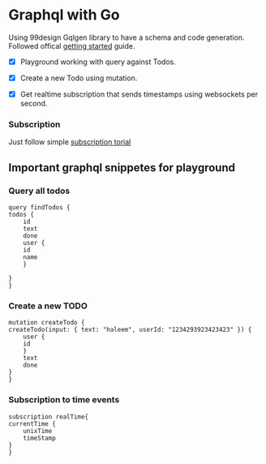 # Graphql with Go
Using 99design Gqlgen library to have a schema and code generation. Followed offical [getting started](https://gqlgen.com/getting-started/) guide.

- [x] Playground working with query against Todos.
- [x] Create a new Todo using mutation.
- [x] Get realtime subscription that sends timestamps using websockets per second.


### Subscription
Just follow simple [subscription torial](https://gqlgen.com/recipes/subscriptions/)

## Important graphql snippetes for playground


### Query all todos

    query findTodos {
    todos {
        id
        text
        done
        user {
        id
        name
        }
        
    }
    }


### Create a new TODO

    mutation createTodo {
    createTodo(input: { text: "haleem", userId: "1234293923423423" }) {
        user {
        id
        }
        text
        done
    }
    }


### Subscription to time events

    subscription realTime{
    currentTime {
        unixTime
        timeStamp
    }
    }